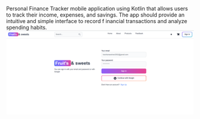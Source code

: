 Personal Finance Tracker mobile application using Kotlin that allows users to track their 
income, expenses, and savings. The app should provide an intuitive and simple interface to record 
f
 inancial transactions and analyze spending habits.
 ![image alt](https://github.com/202320020818/Fruit-and-sweets-1/blob/b35a1277e63adca910fe8043df5460812b2f6a92/Screenshot%202025-06-20%20171505.png)
